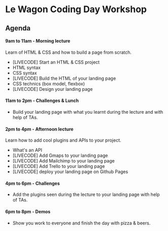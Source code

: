 # Le Wagon Coding Day Workshop

## Agenda

#### 9am to 11am - Morning lecture

Learn of HTML & CSS and how to build a page from scratch.

- [LIVECODE] Start an HTML & CSS project
- HTML syntax
- CSS syntax
- [LIVECODE] Build the HTML of your landing page
- CSS technics (box model, flexbox)
- [LIVECODE] Design your landing page

#### 11am to 2pm - Challenges & Lunch

- Build your landing page with what you learnt during the lecture and with help of TAs.

#### 2pm to 4pm - Afternoon lecture

Learn how to add cool plugins and APIs to your project.

- What's an API
- [LIVECODE] Add Gmaps to your landing page
- [LIVECODE] Add Mailchimp to your landing page
- [LIVECODE] Add Trello to your landing page
- [LIVECODE] deploy your landing page on Github Pages

#### 4pm to 6pm - Challenges

- Add the plugins seen during the lecture to your landing page with help of TAs.

#### 6pm to 8pm - Demos

- Show you work to everyone and finish the day with pizza & beers.
